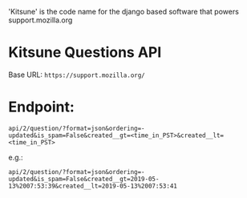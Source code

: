 'Kitsune' is the code name for the django based software that powers support.mozilla.org

# Kitsune Questions API

Base URL: `https://support.mozilla.org/`

# Endpoint:

```
api/2/question/?format=json&ordering=-updated&is_spam=False&created__gt=<time_in_PST>&created__lt=<time_in_PST>
```

e.g.:

```
api/2/question/?format=json&ordering=-updated&is_spam=False&created__gt=2019-05-13%2007:53:39&created__lt=2019-05-13%2007:53:41
```
